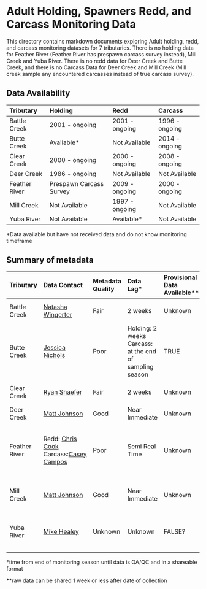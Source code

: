 # Adult Holding, Spawners Redd, and Carcass Monitoring Data

This directory contains markdown documents exploring Adult holding, redd, and carcass monitoring datasets for 7 tributaries. There is no holding  data for Feather River (Feather River has prespawn carcass survey instead), Mill Creek and Yuba River. There is no redd data for Deer Creek and Butte Creek, and there is no Carcass Data for Deer Creek and Mill Creek (Mill creek sample any encountered carcasses instead of true carcass survey). 


## Data Availability

| Tributary | Holding | Redd | Carcass
| :-------- | :------ | :--- | :---- |
| Battle Creek | 2001 - ongoing | 2001 - ongoing | 1996 - ongoing |
| Butte Creek | Available* | Not Available | 2014 - ongoing |
| Clear Creek | 2000 - ongoing | 2000 - ongoing | 2008 - ongoing |
| Deer Creek | 1986 - ongoing | Not Available | Not Available|
| Feather River | Prespawn Carcass Survey | 2009 - ongoing | 2000 - ongoing |
| Mill Creek | Not Available | 1997 - ongoing | Not Available |
| Yuba River | Not Available | Available* | Not Available|

*Data available but have not received data and do not know monitoring timeframe

## Summary of metadata

| Tributary | Data Contact | Metadata Quality | Data Lag* | Provisional Data Available** | Notes | 
| :--------- | :------------ | :----------- | :-----------| :----------- | :----------- | 
| Battle Creek | [Natasha Wingerter](mailto:natasha_wingerter@fws.gov)  | Fair | 2 weeks | Unknown | All data stored together |
| Butte Creek | [Jessica Nichols](Jessica.Nichols@Wildlife.ca.gov) | Poor | Holding: 2 weeks Carcass: at the end of sampling season | TRUE | No redd survey
| Clear Creek | [Ryan Shaefer](mailto:rayn_a_schaefer@fws.gov)  | Fair | 2 weeks | Unknown | All data stored together | 
| Deer Creek | [Matt Johnson](mailto:Matt.Johnson@wildlife.ca.gov) | Good | Near Immediate  | Unknown | Holding data only 
| Feather River | Redd: [Chris Cook](mailto:Chris.Cook@water.ca.gov) Carcass:[Casey Campos](mailto:Casey.Campos@water.ca.gov) | Poor | Semi Real Time | Unknown | Have prespawn carcass survey instead of holding survey |
| Mill Creek | [Matt Johnson](mailto:Matt.Johnson@wildlife.ca.gov) | Good | Near Immediate | Unknown | Redd data only; sample encountered carcasses |
| Yuba River | [Mike Healey](mailto:Mike.Healey@wildlife.ca.gov) | Unknown | Unknown | FALSE? | Need to contact Army Corps Engineer for Redds Data  |

*time from end of monitoring season until data is QA/QC and in a shareable format 

**raw data can be shared 1 week or less after date of collection
 
